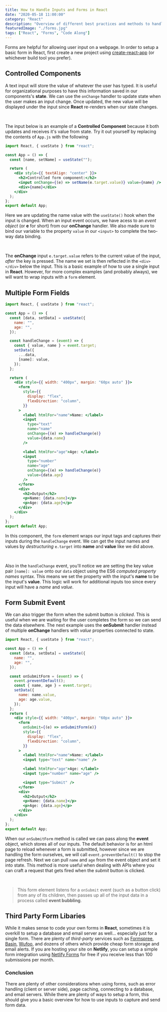 ```yaml
---
title: How to Handle Inputs and Forms in React
date: "2020-05-18 11:00:00"
category: "React"
description: "Overview of different best practices and methods to handle inputs and forms in React. Two-way data binding and React Hooks examples."
featuredImage: "./forms.jpg"
tags: ["React", "Forms", "Code Along"]
---
```


Forms are helpful for allowing user input on a webpage. In order to setup a basic form in React, first create a new project using [create-react-app](https://www.code-boost.com/create-react-app/) (or whichever build tool you prefer).

## Controlled Components

A text input will store the value of whatever the user has typed. It is useful for organizational purposes to have this information saved in our components's **state**. We can use the `onChange` handler to update state when the user makes an input change. Once updated, the new value will be displayed under the input since **React** re-renders when our state changes. 

&nbsp;  

The input below is an example of a **Controlled Component** because it both updates and receives it's value from state. Try it out yourself by replacing the contents of `App.js` with the following

```jsx
import React, { useState } from "react";

const App = () => {
  const [name, setName] = useState("");

  return (
    <div style={{ textAlign: "center" }}>
      <h2>Controlled form component:</h2>
      <input onChange={(e) => setName(e.target.value)} value={name} />
      <div>{name}</div>
    </div>
  );
};
export default App;
```

Here we are updating the name value with the `useState()` hook when the input is changed. When an input event occurs, we have acess to an *event object* (or **e** for short) from our **onChange** handler. We also made sure to bind our variable to the property `value` in our `<input>`  to complete the two-way data binding.

&nbsp;

The **onChange** input `e.target.value` refers to the current value of the input, *after* the key is pressed. The name we set is then reflected in the `<div></div>` below the input. This is a basic example of how to use a single input in **React**. However, for more complex examples (and probably always), we will want to wrap inputs with a `form` element.

## Multiple Form Fields

```jsx
import React, { useState } from "react";

const App = () => {
  const [data, setData] = useState({
    name: "",
    age: "",
  });

  const handleChange = (event) => {
    const { value, name } = event.target;
    setData({
      ...data,
      [name]: value,
    });
  };

  return (
    <div style={{ width: "400px", margin: "60px auto" }}>
      <form
        style={{
          display: "flex",
          flexDirection: "column",
        }}
      >
        <label htmlFor="name">Name: </label>
        <input
          type="text"
          name="name"
          onChange={(e) => handleChange(e)}
          value={data.name}
        />

        <label htmlFor="age">Age: </label>
        <input
          type="number"
          name="age"
          onChange={(e) => handleChange(e)}
          value={data.age}
        />
      </form>
      <div>
        <h2>Output</h2>
        <p>Name: {data.name}</p>
        <p>Age: {data.age}</p>
      </div>
    </div>
  );
};
export default App;
```

In this component, the `form` element wraps our input tags and captures their inputs during the `handleChange` event. We can get the input names and values by *destructuring* `e.target` into **name** and **value** like we did above. 

&nbsp;

Also in the `handleChange` event, you'll notice we are setting the key value pair `[name]: value` onto our `data` object using the ES6 *computed property names* syntax. This means we set the property with the input's **name** to be the input's **value**. This logic will work for additional inputs too since every input will have a *name* and *value*.

## Form Submit Event

We can also trigger the form when the submit button is *clicked*. This is useful when we are waiting for the user completes the form so we can send the data elsewhere. The next example uses the **onSubmit** handler instead of multiple **onChange** handlers with *value* properties connected to state.

```jsx
import React, { useState } from "react";

const App = () => {
  const [data, setData] = useState({
    name: "",
    age: "",
  });

  const onSubmitForm = (event) => {
    event.preventDefault();
    const { name, age } = event.target;
    setData({
      name: name.value,
      age: age.value,
    });
  };
  return (
    <div style={{ width: "400px", margin: "60px auto" }}>
      <form
        onSubmit={(e) => onSubmitForm(e)}
        style={{
          display: "flex",
          flexDirection: "column",
        }}
      >
        <label htmlFor="name">Name: </label>
        <input type="text" name="name" />

        <label htmlFor="age">Age: </label>
        <input type="number" name="age" />

        <input type="Submit" />
      </form>
      <div>
        <h2>Output</h2>
        <p>Name: {data.name}</p>
        <p>Age: {data.age}</p>
      </div>
    </div>
  );
};
export default App;
```

When our `onSubmitForm` method is called we can pass along the **event** object, which stores all of our inputs. The default behavior is for an html page to reload whenever a form is submitted, however since we are handling the form ourselves, we will call `event.preventDefault()` to stop the page refresh. Next we can pull `name` and `age` from the event object and set it into state. This method is more useful when dealing with APIs where you can craft a request that gets fired when the *submit* button is clicked.

&nbsp;

> This form element listens for a `onSubmit` event (such as a button click) from any of its children, then passes up all of the input data in a process called **event bubbling**.

## Third Party Form Libaries

While it makes sense to code your own forms in **React**, sometimes it is overkill to setup a database and email server as well... especially just for a single form. There are plenty of *third-party* services such as [Formspree](https://formspree.io/), [Basin](https://usebasin.com/), [Wufoo](https://www.wufoo.com/), and dozens of others which provide cheap form storage and email alerts. If you are hosting your site on **Netlify**, you can setup a simple form integration using [Netlify Forms](https://www.netlify.com/products/forms/) for free if you receive less than 100 submissions per month.

### Conclusion

There are plenty of other considerations when using forms, such as error handling (client or server side), page caching, connecting to a database, and email servers. While there are plenty of ways to setup a form, this should give you a basic overview for how to use inputs to capture and send form data.
